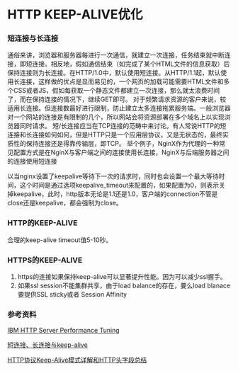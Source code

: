 # HTTP KEEP-ALIVE优化

### 短连接与长连接
通俗来讲，浏览器和服务器每进行一次通信，就建立一次连接，任务结束就中断连接，即短连接。相反地，假如通信结束（如完成了某个HTML文件的信息获取）后保持连接则为长连接。在HTTP/1.0中，默认使用短连接。从HTTP/1.1起，默认使用长连接，这样做的优点是显而易见的，一个网页的加载可能需要HTML文件和多个CSS或者JS，假如每获取一个静态文件都建立一次连接，那么就太浪费时间了，而在保持连接的情况下，继续GET即可。
对于频繁请求资源的客户来说，较适用长连接。但连接数最好进行限制，防止建立太多连接拖累服务端。一般浏览器对一个网站的连接是有限制的几个，所以网站会将资源部署在多个域名上以实现浏览器同时请求。
短/长连接应当在TCP连接的范畴中来讨论。有人常说HTTP的短连接和长连接如何如何，但是HTTP只是一个应用层协议，又是无状态的，最终实质性的保持连接还是得靠传输层，即TCP。
举个例子，NginX作为代理的一种常见配置方式是在NginX与客户端之间的连接使用长连接，NginX与后端服务器之间的连接使用短连接


以当nginx设置了keepalive等待下一次的请求时，同时也会设置一个最大等待时间，这个时间是通过选项keepalive_timeout来配置的，如果配置为0，则表示关掉keepalive，此时，http版本无论是1.1还是1.0，客户端的connection不管是close还是keepalive，都会强制为close。



### HTTP的KEEP-ALIVE
合理的keep-alive timeout值5-10秒。



### HTTPS的KEEP-ALIVE
1. https的连接如果保持keep-alive可以显著提升性能。因为可以减少ssl握手。
2. 如果ssl session不能集群共享，由于load balance的存在，要么load blanace要提供SSL sticky或者 Session Affinity


### 参考资料
[IBM HTTP Server Performance Tuning](http://publib.boulder.ibm.com/httpserv/ihsdiag/ihs_performance.html)

[短连接、长连接与keep-alive](http://xsk.tehon.org/den/index.php/category/tech/short-or-long-tcp-connection-and-keepalive.html)

[HTTP协议Keep-Alive模式详解和HTTP头字段总结](https://www.kafan.cn/edu/5110681.html)